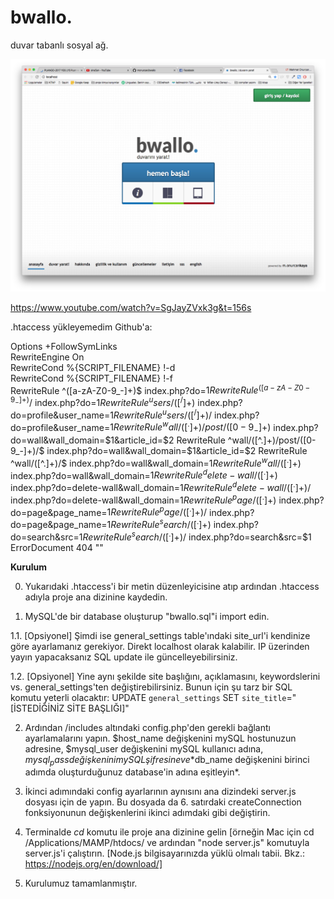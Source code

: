 bwallo.
=====

duvar tabanlı sosyal ağ.

![Screenshot](ss.png)

https://www.youtube.com/watch?v=SgJayZVxk3g&t=156s


.htaccess yükleyemedim Github'a:

Options +FollowSymLinks  
RewriteEngine On  
RewriteCond %{SCRIPT_FILENAME} !-d  
RewriteCond %{SCRIPT_FILENAME} !-f  
RewriteRule ^([a-zA-Z0-9_-]+)$ index.php?do=$1
RewriteRule ^([a-zA-Z0-9_-]+)/$ index.php?do=$1
RewriteRule ^users/([^/]+)$ index.php?do=profile&user_name=$1
RewriteRule ^users/([^/]+)/$ index.php?do=profile&user_name=$1
RewriteRule ^wall/([^.]+)/post/([0-9_-]+)$ index.php?do=wall&wall_domain=$1&article_id=$2
RewriteRule ^wall/([^.]+)/post/([0-9_-]+)/$ index.php?do=wall&wall_domain=$1&article_id=$2 
RewriteRule ^wall/([^.]+)/$ index.php?do=wall&wall_domain=$1
RewriteRule ^wall/([^.]+)$ index.php?do=wall&wall_domain=$1
RewriteRule ^delete-wall/([^.]+)$ index.php?do=delete-wall&wall_domain=$1
RewriteRule ^delete-wall/([^.]+)/$ index.php?do=delete-wall&wall_domain=$1
RewriteRule ^page/([^.]+)$ index.php?do=page&page_name=$1
RewriteRule ^page/([^.]+)/$ index.php?do=page&page_name=$1
RewriteRule ^search/([^.]+)$ index.php?do=search&src=$1
RewriteRule ^search/([^.]+)/$ index.php?do=search&src=$1
ErrorDocument 404 "<script type='text/javascript'>window.location.href = '/404'</script>"

**Kurulum**

0. Yukarıdaki .htaccess'i bir metin düzenleyicisine atıp ardından .htaccess adıyla proje ana dizinine kaydedin.

1. MySQL'de bir database oluşturup "bwallo.sql"i import edin.

1.1. [Opsiyonel] Şimdi ise general_settings table'ındaki site_url'i kendinize göre ayarlamanız gerekiyor. Direkt localhost olarak kalabilir. IP üzerinden yayın yapacaksanız SQL update ile güncelleyebilirsiniz.

1.2. [Opsiyonel] Yine aynı şekilde site başlığını, açıklamasını, keywordslerini vs. general_settings'ten değiştirebilirsiniz. Bunun için şu tarz bir SQL komutu yeterli olacaktır:
UPDATE `general_settings` SET `site_title`="[İSTEDİĞİNİZ SİTE BAŞLIĞI]"

2. Ardından /includes altındaki config.php'den gerekli bağlantı ayarlamalarını yapın. $host_name değişkenini mySQL hostunuzun adresine, $mysql_user değişkenini mySQL kullanıcı adına, $mysql_pass değişkenini mySQL şifresine ve *$db_name değişkenini birinci adımda oluşturduğunuz database'in adına eşitleyin*.

3. İkinci adımındaki config ayarlarının aynısını ana dizindeki server.js dosyası için de yapın. Bu dosyada da 6. satırdaki createConnection fonksiyonunun değişkenlerini ikinci adımdaki gibi değiştirin.

4. Terminalde *cd* komutu ile proje ana dizinine gelin [örneğin Mac için cd /Applications/MAMP/htdocs/ ve ardından "node server.js" komutuyla server.js'i çalıştırın. [Node.js bilgisayarınızda yüklü olmalı tabii. Bkz.: https://nodejs.org/en/download/]

5. Kurulumuz tamamlanmıştır.
